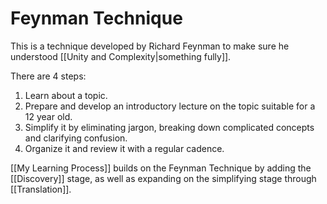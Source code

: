 # Feynman Technique

This is a technique developed by Richard Feynman to make sure he understood [[Unity and Complexity|something fully]].

There are 4 steps:

1. Learn about a topic.
2. Prepare and develop an introductory lecture on the topic suitable for a 12 year old.
3. Simplify it by eliminating jargon, breaking down complicated concepts and clarifying confusion.
4. Organize it and review it with a regular cadence.

[[My Learning Process]] builds on the Feynman Technique by adding the [[Discovery]] stage, as well as expanding on the simplifying stage through [[Translation]].